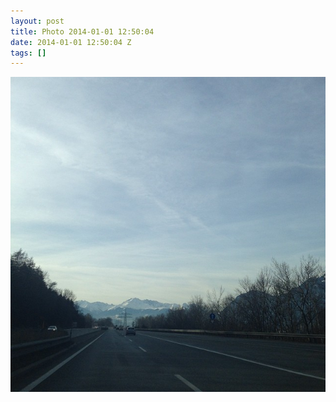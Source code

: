```yaml
---
layout: post
title: Photo 2014-01-01 12:50:04
date: 2014-01-01 12:50:04 Z
tags: []
---
```

![](/media/2014/01/71842027766.jpg)
